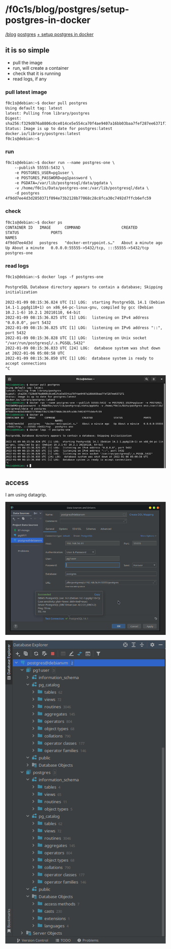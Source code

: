 <html lang="en">
<head>
    <meta charset="UTF-8">
    <meta name="viewport" content="width=device-width, initial-scale=1">
    <title>/f0c1s/blog/postgres/setup-postgres-in-docker</title>
    <link rel="stylesheet" href="../../index.css"/>
    <script src="../../setup.js"></script>
</head>

<body onload="setup()">
<h1>/f0c1s/blog/postgres/setup-postgres-in-docker</h1>
<nav>
    <a href="../../index.html">/blog</a>
    <a href="../index.html">postgres</a>
    <a href="../../postgres/setup/setup-postgres-in-docker.html">+ setup postgres in docker</a>
</nav>

## it is so simple

- pull the image
- run, will create a container
- check that it is running
- read logs, if any

### pull latest image

```shell
f0c1s@debian:~$ docker pull postgres
Using default tag: latest
latest: Pulling from library/postgres
Digest: sha256:f329d076a8806c0ce014ce5e554ca70f4ae9407a16bb03baa7fef287ee6371f1
Status: Image is up to date for postgres:latest
docker.io/library/postgres:latest
f0c1s@debian:~$
```

### run

```shell
f0c1s@debian:~$ docker run --name postgres-one \
    --publish 55555:5432 \
    -e POSTGRES_USER=pg1user \
    -e POSTGRES_PASSWORD=pg1password \
    -e PGDATA=/var/lib/postgresql/data/pgdata \
    -v /home/f0c1s/Data/postgres-one:/var/lib/postgresql/data \
    -d postgres
4f9dd7ee4d3d2850371f094e73b2128b77068c28c8fca30c7492d7ffcb6efc59
```

### check

```shell
f0c1s@debian:~$ docker ps
CONTAINER ID   IMAGE      COMMAND                  CREATED              STATUS              PORTS                                         NAMES
4f9dd7ee4d3d   postgres   "docker-entrypoint.s…"   About a minute ago   Up About a minute   0.0.0.0:55555->5432/tcp, :::55555->5432/tcp   postgres-one
```

### read logs

```shell
f0c1s@debian:~$ docker logs -f postgres-one

PostgreSQL Database directory appears to contain a database; Skipping initialization

2022-01-09 08:15:36.824 UTC [1] LOG:  starting PostgreSQL 14.1 (Debian 14.1-1.pgdg110+1) on x86_64-pc-linux-gnu, compiled by gcc (Debian 10.2.1-6) 10.2.1 20210110, 64-bit
2022-01-09 08:15:36.825 UTC [1] LOG:  listening on IPv4 address "0.0.0.0", port 5432
2022-01-09 08:15:36.825 UTC [1] LOG:  listening on IPv6 address "::", port 5432
2022-01-09 08:15:36.828 UTC [1] LOG:  listening on Unix socket "/var/run/postgresql/.s.PGSQL.5432"
2022-01-09 08:15:36.833 UTC [24] LOG:  database system was shut down at 2022-01-06 05:08:58 UTC
2022-01-09 08:15:36.850 UTC [1] LOG:  database system is ready to accept connections
^C

```

![0.docker-setup-at-a-glance](0.docker-setup-at-a-glance.png)

## access

I am using datagrip.

![1.setup-access-in-datagrip](1.setup-access-in-datagrip.png)

![2.database-explorer](2.database-explorer.png)

</body>
</html>
